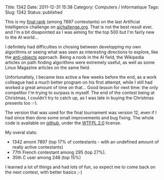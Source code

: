 Title: 1342
Date: 2011-12-31 15:38
Category: Computers / Informatique
Tags:
Slug: 1342
Status: published

This is my [final rank](http://aichallenge.org/profile.php?user=3716) (among
7897 contestants) on the last Artificial Intelligence challenge on
[aichallenge.org](http://aichallenge.org). That is not the best result ever,
and I'm a bit disapointed as I was aiming for the top 500 but I'm fairly new to
the AI world...

I definitely had difficulties in chosing between developping my own algorithms
or seeing what was seen as interesting directions to explore, like the
[anti-objects](http://www.cs.colorado.edu/%7Eralex/papers/PDF/OOPSLA06antiobjects.pdf)
approach.  Being a noob in the AI field, the Wikipedia articles on path finding
algorithms were extremely useful, as well as some Linux Magazine articles on
the same field.

Unfortunaltely, I became less active a few weeks before the end, as a work
colleague had a much better program on his first attempt, while I still had
worked a great amount of time on that... Good lesson for next time: the only
competitor I'm trying to surpass is myself. The end of the contest being at
Christmas, I couldn't try to catch up, as I was late in buying the Christmas
presents too :-).

The version that was used for the final tournament was version 12, even if I
had since then done some small improvements and bug fixing. The whole code is
available on [github](https://github.com/liberforce/termite), under the [WTFPL
2.0](http://en.wikipedia.org/wiki/WTFPL) license.

My overal stats:

-   1342 amont 7897 (top 17% of contestants - with an undefined amount of
    really active contestants)
-   77th French contestant among 295 (top 27%).
-   35th C user among 248 (top 15%)

I learned a lot of things and had lots of fun, so expect me to come back on the
next contest, with better basics ;-)
